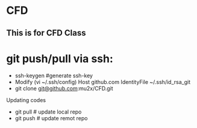 # CFD
## This is for CFD Class

# git push/pull via ssh:
- ssh-keygen #generate ssh-key
- Modify (vi ~/.ssh/config)
Host github.com
 IdentityFile ~/.ssh/id_rsa_git
- git clone git@github.com:mu2x/CFD.git

Updating codes
 - git pull # update local repo
 - git push # update remot repo

 


